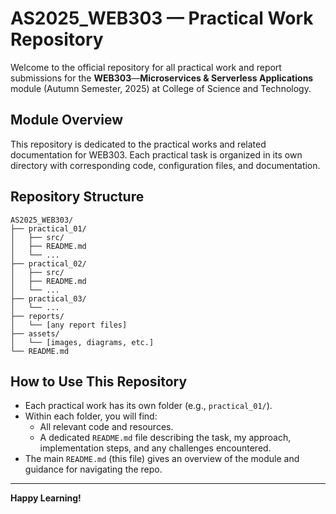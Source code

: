 # AS2025_WEB303 &mdash; Practical Work Repository

Welcome to the official repository for all practical work and report submissions for the **WEB303**&mdash;**Microservices & Serverless Applications**  module (Autumn Semester, 2025) at College of Science and Technology.

## Module Overview

This repository is dedicated to the practical works and related documentation for WEB303. Each practical task is organized in its own directory with corresponding code, configuration files, and documentation.

## Repository Structure

```
AS2025_WEB303/
├── practical_01/
│   ├── src/
│   ├── README.md
│   └── ...
├── practical_02/
│   ├── src/
│   ├── README.md
│   └── ...
├── practical_03/
│   └── ...
├── reports/
│   └── [any report files]
├── assets/
│   └── [images, diagrams, etc.]
└── README.md
```

## How to Use This Repository

- Each practical work has its own folder (e.g., `practical_01/`).
- Within each folder, you will find:
  - All relevant code and resources.
  - A dedicated `README.md` file describing the task, my approach, implementation steps, and any challenges encountered.
- The main `README.md` (this file) gives an overview of the module and guidance for navigating the repo.

----

**Happy Learning!**